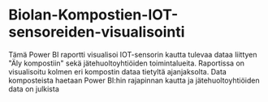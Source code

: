 # Biolan-Kompostien-IOT-sensoreiden-visualisointi

Tämä Power BI raportti visualisoi IOT-sensorin kautta tulevaa dataa liittyen "Äly kompostiin" sekä jätehuoltoyhtiöiden toimintalueita. Raportissa on visualisoitu kolmen eri kompostin dataa tietyltä ajanjaksolta.
Data komposteista haetaan Power BI:hin rajapinnan kautta ja jätehuoltoyhtiöiden data on julkista
